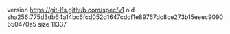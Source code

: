 version https://git-lfs.github.com/spec/v1
oid sha256:775d3db64a14bc6fcd052d1647cdcf1e89767dc8ce273b15eeec9090650470a5
size 11337
